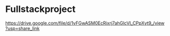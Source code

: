 # Fullstackproject
https://drive.google.com/file/d/1vFGwASM0EcRixrj7ahGlcVI_CPpXyt9_/view?usp=share_link

